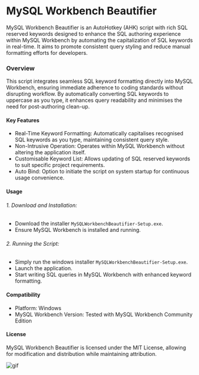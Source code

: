# MySQL Workbench Beautifier

MySQL Workbench Beautifier is an AutoHotkey (AHK) script with rich SQL reserved keywords designed to enhance the SQL authoring experience within MySQL Workbench by automating the capitalization of SQL keywords in real-time. It aims to promote consistent query styling and reduce manual formatting efforts for developers.

### Overview
This script integrates seamless SQL keyword formatting directly into MySQL Workbench, ensuring immediate adherence to coding standards without disrupting workflow. By automatically converting SQL keywords to uppercase as you type, it enhances query readability and minimises the need for post-authoring clean-up.

#### Key Features
- Real-Time Keyword Formatting: Automatically capitalises recognised SQL keywords as you type, maintaining consistent query style.
- Non-Intrusive Operation: Operates within MySQL Workbench without altering the application itself.
- Customisable Keyword List: Allows updating of SQL reserved keywords to suit specific project requirements.
- Auto Bind: Option to initiate the script on system startup for continuous usage convenience.

#### Usage
###### 1. Download and Installation:
- Download the installer `MySQLWorkbenchBeautifier-Setup.exe`.
- Ensure MySQL Workbench is installed and running.

###### 2. Running the Script:
- Simply run the windows installer `MySQLWorkbenchBeautifier-Setup.exe`.
- Launch the application.
- Start writing SQL queries in MySQL Workbench with enhanced keyword formatting.

#### Compatibility
* Platform: Windows
* MySQL Workbench Version: Tested with MySQL Workbench Community Edition

#### License
MySQL Workbench Beautifier is licensed under the MIT License, allowing for modification and distribution while maintaining attribution.

![gif](https://github.com/user-attachments/assets/06fa6be4-8aad-4a8e-828d-3bb0ffa9d7ec)
